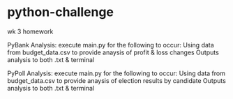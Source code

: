 # python-challenge
wk 3 homework

PyBank Analysis: execute main.py for the following to occur:
  Using data from budget_data.csv to provide anaysis of profit & loss changes
  Outputs analysis to both .txt & terminal
  
PyPoll Analysis: execute main.py for the following to occur:
  Using data from budget_data.csv to provide anaysis of election results by candidate
  Outputs analysis to both .txt & terminal
